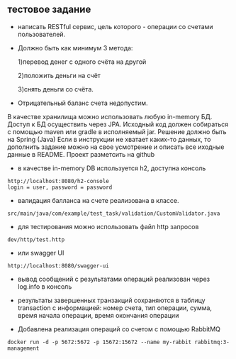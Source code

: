 ## тестовое задание

- написать RESTful сервис, цель которого - операции со счетами пользователей.


- Должно быть как минимум 3 метода:

  1)перевод денег с одного счёта на другой

  2)положить деньги на счёт

  3)снять деньги со счёта.

- Отрицательный баланс счета недопустим.

В качестве хранилища можно использовать любую in-memory БД. Доступ к БД осуществить через JPA. Исходный код должен
собираться с помощью maven или gradle в исполняемый jar. Решение должно быть на Spring (Java) Если в инструкции не
хватает каких-то данных, то дополнить задание можно на свое усмотрение и описать все иходные данные в README. Проект
разметсить на github

- в качестве in-memory DB используется h2, доступна консоль
```
http://localhost:8080/h2-console 
login = user, password = password 
```
- валидация балланса на счете реализована в классе.

```
src/main/java/com/example/test_task/validation/CustomValidator.java
```

- для тестирования можно использовать файл http запросов

```
dev/http/test.http
```

- или swagger UI

```
http://localhost:8080/swagger-ui
```

- вывод сообщений с результатами операций реализован через log.info в консоль

- результаты завершенных транзакций сохраняются в таблицу transaction с информацией: номер счета, тип операции, сумма, время начала операции, время окончания операции


- Добавлена реализация операций со счетом с помощью RabbitMQ
```
docker run -d -p 5672:5672 -p 15672:15672 --name my-rabbit rabbitmq:3-management
```